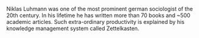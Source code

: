 Niklas Luhmann was one of the most prominent german sociologist of the 20th
century.
In his lifetime he has written more than 70 books and ~500 academic articles.
Such extra-ordinary productivity is explained by his knowledge management
system called Zettelkasten.
